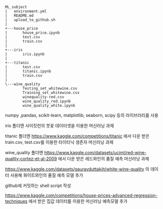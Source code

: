 ```
ML_subject
|   environment.yml
|   README.md
|   upload_to_github.sh
|
+---house_price
|       house_price.ipynb
|       test.csv
|       train.csv
|
+---iris
|       iris.ipynb
|
+---titanic
|       test.csv
|       titanic.ipynb
|       train.csv
|
\---wine_quality
        Testing_set_whitewine.csv
        Training_set_whitewine.csv
        winequality-red.csv
        wine_quality_red.ipynb
        wine_quality_white.ipynb
```


numpy ,pandas, scikit-learn, matplotlib, seaborn, scipy 등의 라이브러리를 사용

iris 폴더엔 사이킷런의 붓꽃 데이터셋을 이용한 머신러닝 과제

titanic 폴더엔 https://www.kaggle.com/competitions/titanic 에서 다운 받은 train.csv, test.csv를 이용한 타이타닉 생존자 머신러닝 과제

wine_quality 폴더엔 https://www.kaggle.com/datasets/uciml/red-wine-quality-cortez-et-al-2009 에서 다운 받은 레드와인의 품질 예측 머신러닝 과제

https://www.kaggle.com/datasets/gauravduttakiit/white-wine-quality 의 데이터 사용해 화이트와인의 품질 예측 모델 추가

github에 커밋하는 shell script 작성


https://www.kaggle.com/competitions/house-prices-advanced-regression-techniques 에서 받은 집값 데이터를 이용한 머신러닝 예측모델 추가